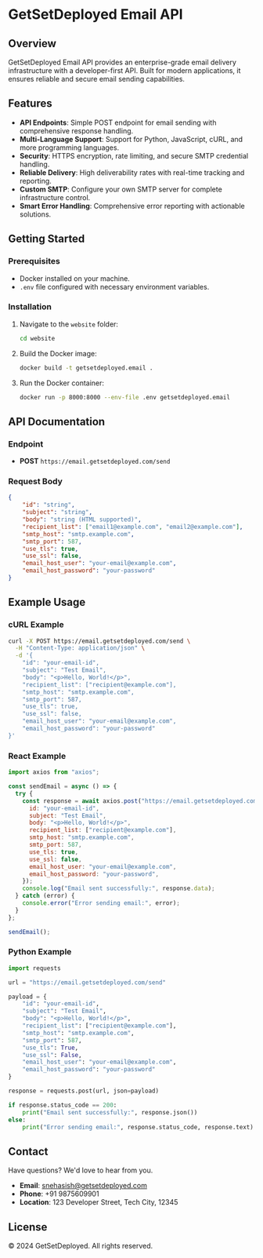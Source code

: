 # GetSetDeployed Email API

## Overview

GetSetDeployed Email API provides an enterprise-grade email delivery infrastructure with a developer-first API. Built for modern applications, it ensures reliable and secure email sending capabilities.

## Features

- **API Endpoints**: Simple POST endpoint for email sending with comprehensive response handling.
- **Multi-Language Support**: Support for Python, JavaScript, cURL, and more programming languages.
- **Security**: HTTPS encryption, rate limiting, and secure SMTP credential handling.
- **Reliable Delivery**: High deliverability rates with real-time tracking and reporting.
- **Custom SMTP**: Configure your own SMTP server for complete infrastructure control.
- **Smart Error Handling**: Comprehensive error reporting with actionable solutions.

## Getting Started

### Prerequisites

- Docker installed on your machine.
- `.env` file configured with necessary environment variables.

### Installation

1. Navigate to the `website` folder:
    ```sh
    cd website
    ```

2. Build the Docker image:
    ```sh
    docker build -t getsetdeployed.email .
    ```

3. Run the Docker container:
    ```sh
    docker run -p 8000:8000 --env-file .env getsetdeployed.email
    ```

## API Documentation

### Endpoint

- **POST** `https://email.getsetdeployed.com/send`

### Request Body

```json
{
    "id": "string",
    "subject": "string",
    "body": "string (HTML supported)",
    "recipient_list": ["email1@example.com", "email2@example.com"],
    "smtp_host": "smtp.example.com",
    "smtp_port": 587,
    "use_tls": true,
    "use_ssl": false,
    "email_host_user": "your-email@example.com",
    "email_host_password": "your-password"
}
```

## Example Usage

### cURL Example

```sh
curl -X POST https://email.getsetdeployed.com/send \
  -H "Content-Type: application/json" \
  -d '{
    "id": "your-email-id",
    "subject": "Test Email",
    "body": "<p>Hello, World!</p>",
    "recipient_list": ["recipient@example.com"],
    "smtp_host": "smtp.example.com",
    "smtp_port": 587,
    "use_tls": true,
    "use_ssl": false,
    "email_host_user": "your-email@example.com",
    "email_host_password": "your-password"
}'
```

### React Example

```javascript
import axios from "axios";

const sendEmail = async () => {
  try {
    const response = await axios.post("https://email.getsetdeployed.com/send", {
      id: "your-email-id",
      subject: "Test Email",
      body: "<p>Hello, World!</p>",
      recipient_list: ["recipient@example.com"],
      smtp_host: "smtp.example.com",
      smtp_port: 587,
      use_tls: true,
      use_ssl: false,
      email_host_user: "your-email@example.com",
      email_host_password: "your-password",
    });
    console.log("Email sent successfully:", response.data);
  } catch (error) {
    console.error("Error sending email:", error);
  }
};

sendEmail();
```

### Python Example

```python
import requests

url = "https://email.getsetdeployed.com/send"

payload = {
    "id": "your-email-id",
    "subject": "Test Email",
    "body": "<p>Hello, World!</p>",
    "recipient_list": ["recipient@example.com"],
    "smtp_host": "smtp.example.com",
    "smtp_port": 587,
    "use_tls": True,
    "use_ssl": False,
    "email_host_user": "your-email@example.com",
    "email_host_password": "your-password"
}

response = requests.post(url, json=payload)

if response.status_code == 200:
    print("Email sent successfully:", response.json())
else:
    print("Error sending email:", response.status_code, response.text)
```

## Contact

Have questions? We'd love to hear from you.

- **Email**: snehasish@getsetdeployed.com
- **Phone**: +91 9875609901
- **Location**: 123 Developer Street, Tech City, 12345

## License

© 2024 GetSetDeployed. All rights reserved.
